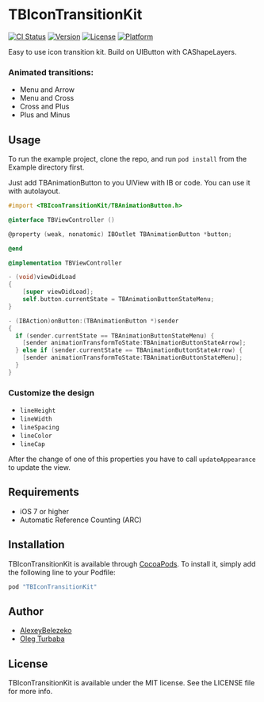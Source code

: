 # TBIconTransitionKit

[![CI Status](http://img.shields.io/travis/AlexeyBelezeko/TBIconTransitionKit.svg?style=flat)](https://travis-ci.org/AlexeyBelezeko/TBIconTransitionKit)
[![Version](https://img.shields.io/cocoapods/v/TBIconTransitionKit.svg?style=flat)](http://cocoapods.org/pods/TBIconTransitionKit)
[![License](https://img.shields.io/cocoapods/l/TBIconTransitionKit.svg?style=flat)](http://cocoapods.org/pods/TBIconTransitionKit)
[![Platform](https://img.shields.io/cocoapods/p/TBIconTransitionKit.svg?style=flat)](http://cocoapods.org/pods/TBIconTransitionKit)

Easy to use icon transition kit. Build on UIButton with CAShapeLayers.

### Animated transitions:

- Menu and Arrow
- Menu and Cross
- Cross and Plus
- Plus and Minus

## Usage

To run the example project, clone the repo, and run `pod install` from the Example directory first.

Just add TBAnimationButton to you UIView with IB or code. You can use it with autolayout.

```objective-c
#import <TBIconTransitionKit/TBAnimationButton.h>

@interface TBViewController ()

@property (weak, nonatomic) IBOutlet TBAnimationButton *button;

@end

@implementation TBViewController

- (void)viewDidLoad
{
    [super viewDidLoad];
    self.button.currentState = TBAnimationButtonStateMenu;
}

- (IBAction)onButton:(TBAnimationButton *)sender
{
  if (sender.currentState == TBAnimationButtonStateMenu) {
    [sender animationTransformToState:TBAnimationButtonStateArrow];
  } else if (sender.currentState == TBAnimationButtonStateArrow) {
    [sender animationTransformToState:TBAnimationButtonStateMenu];
  }
}
```

### Customize the design

- `lineHeight`
- `lineWidth`
- `lineSpacing`
- `lineColor`
- `lineCap`

After the change of one of this properties you have to call `updateAppearance` to update the view.

## Requirements

- iOS 7 or higher
- Automatic Reference Counting (ARC)

## Installation

TBIconTransitionKit is available through [CocoaPods](http://cocoapods.org). To install
it, simply add the following line to your Podfile:

```ruby
pod "TBIconTransitionKit"
```

## Author

- [AlexeyBelezeko](https://github.com/AlexeyBelezeko) 
- [Oleg Turbaba](https://dribbble.com/turbab)

## License

TBIconTransitionKit is available under the MIT license. See the LICENSE file for more info.
